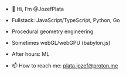- 👋 Hi, I’m @JozefPlata
- Fullstack: JavaScript/TypeScript, Python, Go
- Procedural geometry engineering
- Sometimes webGL/webGPU (babylon.js)
- After hours: ML
  
- 📫 How to reach me: plata.jozef@proton.me

<!---
JozefPlata/JozefPlata is a ✨ special ✨ repository because its `README.md` (this file) appears on your GitHub profile.
You can click the Preview link to take a look at your changes.
--->

